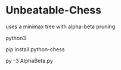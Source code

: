 # Unbeatable-Chess
uses a minimax tree with alpha-beta pruning

python3

pip install python-chess

py -3 AlphaBeta.py
